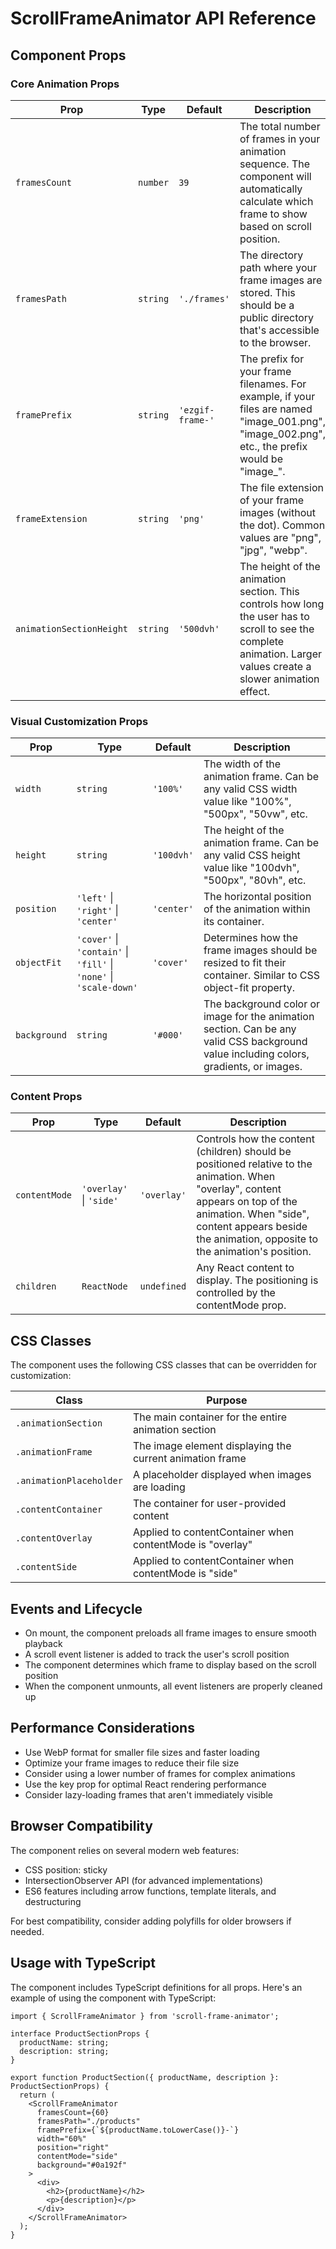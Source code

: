 # ScrollFrameAnimator API Reference

## Component Props

### Core Animation Props

| Prop | Type | Default | Description |
|------|------|---------|-------------|
| `framesCount` | `number` | `39` | The total number of frames in your animation sequence. The component will automatically calculate which frame to show based on scroll position. |
| `framesPath` | `string` | `'./frames'` | The directory path where your frame images are stored. This should be a public directory that's accessible to the browser. |
| `framePrefix` | `string` | `'ezgif-frame-'` | The prefix for your frame filenames. For example, if your files are named "image_001.png", "image_002.png", etc., the prefix would be "image_". |
| `frameExtension` | `string` | `'png'` | The file extension of your frame images (without the dot). Common values are "png", "jpg", "webp". |
| `animationSectionHeight` | `string` | `'500dvh'` | The height of the animation section. This controls how long the user has to scroll to see the complete animation. Larger values create a slower animation effect. |

### Visual Customization Props

| Prop | Type | Default | Description |
|------|------|---------|-------------|
| `width` | `string` | `'100%'` | The width of the animation frame. Can be any valid CSS width value like "100%", "500px", "50vw", etc. |
| `height` | `string` | `'100dvh'` | The height of the animation frame. Can be any valid CSS height value like "100dvh", "500px", "80vh", etc. |
| `position` | `'left'` \| `'right'` \| `'center'` | `'center'` | The horizontal position of the animation within its container. |
| `objectFit` | `'cover'` \| `'contain'` \| `'fill'` \| `'none'` \| `'scale-down'` | `'cover'` | Determines how the frame images should be resized to fit their container. Similar to CSS object-fit property. |
| `background` | `string` | `'#000'` | The background color or image for the animation section. Can be any valid CSS background value including colors, gradients, or images. |

### Content Props

| Prop | Type | Default | Description |
|------|------|---------|-------------|
| `contentMode` | `'overlay'` \| `'side'` | `'overlay'` | Controls how the content (children) should be positioned relative to the animation. When "overlay", content appears on top of the animation. When "side", content appears beside the animation, opposite to the animation's position. |
| `children` | `ReactNode` | `undefined` | Any React content to display. The positioning is controlled by the contentMode prop. |

## CSS Classes

The component uses the following CSS classes that can be overridden for customization:

| Class | Purpose |
|-------|---------|
| `.animationSection` | The main container for the entire animation section |
| `.animationFrame` | The image element displaying the current animation frame |
| `.animationPlaceholder` | A placeholder displayed when images are loading |
| `.contentContainer` | The container for user-provided content |
| `.contentOverlay` | Applied to contentContainer when contentMode is "overlay" |
| `.contentSide` | Applied to contentContainer when contentMode is "side" |

## Events and Lifecycle

- On mount, the component preloads all frame images to ensure smooth playback
- A scroll event listener is added to track the user's scroll position
- The component determines which frame to display based on the scroll position
- When the component unmounts, all event listeners are properly cleaned up

## Performance Considerations

- Use WebP format for smaller file sizes and faster loading
- Optimize your frame images to reduce their file size
- Consider using a lower number of frames for complex animations
- Use the key prop for optimal React rendering performance
- Consider lazy-loading frames that aren't immediately visible

## Browser Compatibility

The component relies on several modern web features:

- CSS position: sticky
- IntersectionObserver API (for advanced implementations)
- ES6 features including arrow functions, template literals, and destructuring

For best compatibility, consider adding polyfills for older browsers if needed.

## Usage with TypeScript

The component includes TypeScript definitions for all props. Here's an example of using the component with TypeScript:

```tsx
import { ScrollFrameAnimator } from 'scroll-frame-animator';

interface ProductSectionProps {
  productName: string;
  description: string;
}

export function ProductSection({ productName, description }: ProductSectionProps) {
  return (
    <ScrollFrameAnimator
      framesCount={60}
      framesPath="./products"
      framePrefix={`${productName.toLowerCase()}-`}
      width="60%"
      position="right"
      contentMode="side"
      background="#0a192f"
    >
      <div>
        <h2>{productName}</h2>
        <p>{description}</p>
      </div>
    </ScrollFrameAnimator>
  );
}
```
